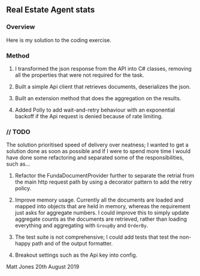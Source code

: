 ## Real Estate Agent stats

### Overview

Here is my solution to the coding exercise.

### Method

1. I transformed the json response from the API into C# classes, removing
all the properties that were not required for the task.

2. Built a simple Api client that retrieves documents, deserializes the json.

3. Built an extension method that does the aggregation on the results.

4. Added Polly to add wait-and-retry behaviour with an exponential backoff if 
the Api request is denied because of rate limiting.

### // TODO

The solution prioritised speed of delivery over neatness; I wanted to get a 
solution done as soon as possible and if I were to spend more time I would have 
done some refactoring and separated some of the responsibilities, such as...

1. Refactor the FundaDocumentProvider further to separate the retrial from the 
main http request path by using a decorator pattern to add the retry policy.

2. Improve memory usage. Currently all the documents are loaded and mapped into 
objects that are held in memory, whereas the requirement just asks for 
aggregate numbers. I could improve this to simply update aggregate counts as 
the documents are retrieved, rather than loading everything and aggregating 
with `GroupBy` and `OrderBy`.

3. The test suite is not comprehensive; I could add tests that test the non-happy 
path and of the output formatter.

4. Breakout settings such as the Api key into config.

Matt Jones
20th August 2019
